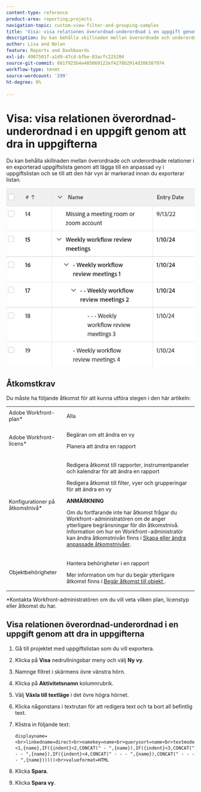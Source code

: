 ```yaml
---
content-type: reference
product-area: reporting;projects
navigation-topic: custom-view-filter-and-grouping-samples
title: 'Visa: visa relationen överordnad-underordnad i en uppgift genom att dra in aktivitetens'
description: Du kan behålla skillnaden mellan överordnade och underordnade relationer i en exporterad uppgiftslista genom att lägga till en anpassad vy i uppgiftslistan och se till att den här vyn är markerad innan du exporterar listan.
author: Lisa and Nolan
feature: Reports and Dashboards
exl-id: 4987501f-a1d9-47cd-bfbe-83acfc225204
source-git-commit: 661f925b4e485069122ef4278b2914d206387974
workflow-type: tm+mt
source-wordcount: '299'
ht-degree: 0%

---
```


# Visa: visa relationen överordnad-underordnad i en uppgift genom att dra in uppgifterna

Du kan behålla skillnaden mellan överordnade och underordnade relationer i en exporterad uppgiftslista genom att lägga till en anpassad vy i uppgiftslistan och se till att den här vyn är markerad innan du exporterar listan.

![](assets/parent-child-indented-custom-view-350x94.png)

## Åtkomstkrav

Du måste ha följande åtkomst för att kunna utföra stegen i den här artikeln:

<table style="table-layout:auto"> 
 <col> 
 <col> 
 <tbody> 
  <tr> 
   <td role="rowheader">Adobe Workfront-plan*</td> 
   <td> <p>Alla</p> </td> 
  </tr> 
  <tr> 
   <td role="rowheader">Adobe Workfront-licens*</td> 
   <td> <p>Begäran om att ändra en vy </p>
   <p>Planera att ändra en rapport</p> </td> 
  </tr> 
  <tr> 
   <td role="rowheader">Konfigurationer på åtkomstnivå*</td> 
   <td> <p>Redigera åtkomst till rapporter, instrumentpaneler och kalendrar för att ändra en rapport</p> <p>Redigera åtkomst till filter, vyer och grupperingar för att ändra en vy</p> <p><b>ANMÄRKNING</b>

Om du fortfarande inte har åtkomst frågar du Workfront-administratören om de anger ytterligare begränsningar för din åtkomstnivå. Information om hur en Workfront-administratör kan ändra åtkomstnivån finns i <a href="../../../administration-and-setup/add-users/configure-and-grant-access/create-modify-access-levels.md" class="MCXref xref">Skapa eller ändra anpassade åtkomstnivåer</a>.</p> </td>
</tr>  
  <tr> 
   <td role="rowheader">Objektbehörigheter</td> 
   <td> <p>Hantera behörigheter i en rapport</p> <p>Mer information om hur du begär ytterligare åtkomst finns i <a href="../../../workfront-basics/grant-and-request-access-to-objects/request-access.md" class="MCXref xref">Begär åtkomst till objekt </a>.</p> </td> 
  </tr> 
 </tbody> 
</table>

&#42;Kontakta Workfront-administratören om du vill veta vilken plan, licenstyp eller åtkomst du har.

## Visa relationen överordnad-underordnad i en uppgift genom att dra in uppgifterna

1. Gå till projektet med uppgiftslistan som du vill exportera.
1. Klicka på **Visa** nedrullningsbar meny och välj **Ny vy**.

1. Namnge filtret i skärmens övre vänstra hörn.
1. Klicka på **Aktivitetsnamn** kolumnrubrik.

1. Välj **Växla till textläge** i det övre högra hörnet.
1. Klicka någonstans i textrutan för att redigera text och ta bort all befintlig text.
1. Klistra in följande text:

   ```
   displayname=<br>linkedname=direct<br>namekey=name<br>querysort=name<br>textmode=true<br>valueexpression=IF({indent}<1,{name},IF({indent}<2,CONCAT(" - ",{name}),IF({indent}<3,CONCAT(" - - ",{name}),IF({indent}<4,CONCAT(" - - - ",{name}),CONCAT(" - - - - ",{name})))))<br>valueformat=HTML
   ```

1. Klicka **Spara**.
1. Klicka **Spara vy**.
